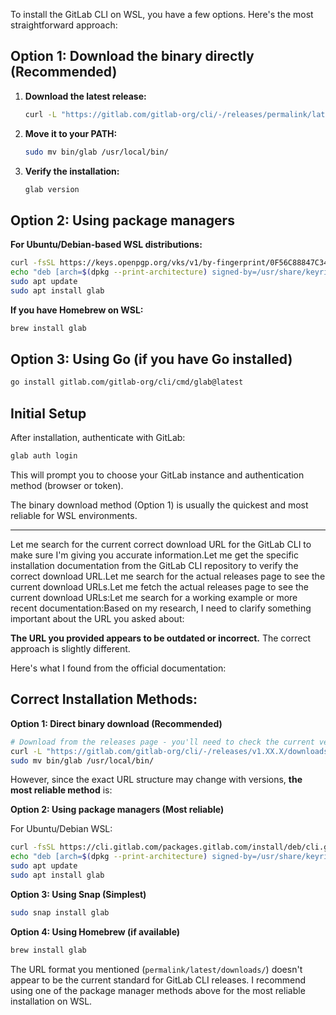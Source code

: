 To install the GitLab CLI on WSL, you have a few options. Here's the most straightforward approach:

## Option 1: Download the binary directly (Recommended)

1. **Download the latest release:**
   ```bash
   curl -L "https://gitlab.com/gitlab-org/cli/-/releases/permalink/latest/downloads/glab_Linux_x86_64.tar.gz" | tar -xz
   ```

2. **Move it to your PATH:**
   ```bash
   sudo mv bin/glab /usr/local/bin/
   ```

3. **Verify the installation:**
   ```bash
   glab version
   ```

## Option 2: Using package managers

**For Ubuntu/Debian-based WSL distributions:**
```bash
curl -fsSL https://keys.openpgp.org/vks/v1/by-fingerprint/0F56C88847C34A9B3E8E7C16C9EDB05F6D1D4F3C | sudo gpg --dearmor -o /usr/share/keyrings/glab-archive-keyring.gpg
echo "deb [arch=$(dpkg --print-architecture) signed-by=/usr/share/keyrings/glab-archive-keyring.gpg] https://gitlab.com/gitlab-org/cli/-/packages/debian/ stable main" | sudo tee /etc/apt/sources.list.d/glab.list
sudo apt update
sudo apt install glab
```

**If you have Homebrew on WSL:**
```bash
brew install glab
```

## Option 3: Using Go (if you have Go installed)

```bash
go install gitlab.com/gitlab-org/cli/cmd/glab@latest
```

## Initial Setup

After installation, authenticate with GitLab:

```bash
glab auth login
```

This will prompt you to choose your GitLab instance and authentication method (browser or token).

The binary download method (Option 1) is usually the quickest and most reliable for WSL environments.


---

Let me search for the current correct download URL for the GitLab CLI to make sure I'm giving you accurate information.Let me get the specific installation documentation from the GitLab CLI repository to verify the correct download URL.Let me search for the actual releases page to see the current download URLs.Let me fetch the actual releases page to see the current download URLs:Let me search for a working example or more recent documentation:Based on my research, I need to clarify something important about the URL you asked about:

**The URL you provided appears to be outdated or incorrect.** The correct approach is slightly different.

Here's what I found from the official documentation:

## Correct Installation Methods:

**Option 1: Direct binary download (Recommended)**
```bash
# Download from the releases page - you'll need to check the current version
curl -L "https://gitlab.com/gitlab-org/cli/-/releases/v1.XX.X/downloads/glab_Linux_x86_64.tar.gz" | tar -xz
sudo mv bin/glab /usr/local/bin/
```

However, since the exact URL structure may change with versions, **the most reliable method** is:

**Option 2: Using package managers (Most reliable)**

For Ubuntu/Debian WSL:
```bash
curl -fsSL https://cli.gitlab.com/packages.gitlab.com/install/deb/cli.gitlab.com.asc | sudo gpg --dearmor -o /usr/share/keyrings/gitlab-cli-archive-keyring.gpg
echo "deb [arch=$(dpkg --print-architecture) signed-by=/usr/share/keyrings/gitlab-cli-archive-keyring.gpg] https://packages.gitlab.com/gitlab/gitlab-cli/debian/ stable main" | sudo tee /etc/apt/sources.list.d/gitlab-cli.list
sudo apt update
sudo apt install glab
```

**Option 3: Using Snap (Simplest)**
```bash
sudo snap install glab
```

**Option 4: Using Homebrew (if available)**
```bash
brew install glab
```

The URL format you mentioned (`permalink/latest/downloads/`) doesn't appear to be the current standard for GitLab CLI releases. I recommend using one of the package manager methods above for the most reliable installation on WSL.